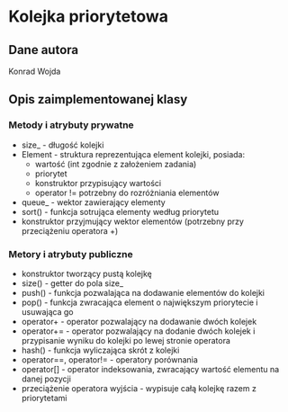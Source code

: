 # Kolejka priorytetowa
## Dane autora
Konrad Wojda
## Opis zaimplementowanej klasy
### Metody i atrybuty prywatne
* size_ - długość kolejki
* Element - struktura reprezentująca element kolejki, posiada:
    * wartość (int zgodnie z założeniem zadania)
    * priorytet
    * konstruktor przypisujący wartości
    * operator != potrzebny do rozróżniania elementów
* queue_ - wektor zawierający elementy
* sort() - funkcja sotrująca elementy według priorytetu
* konstruktor przyjmujący wektor elementów (potrzebny przy przeciążeniu operatora +)
### Metory i atrybuty publiczne
* konstruktor tworzący pustą kolejkę
* size() - getter do pola size_
* push() - funkcja pozwalająca na dodawanie elementów do kolejki
* pop() - funkcja zwracająca element o największym priorytecie i usuwająca go
* operator+ - operator pozwalający na dodawanie dwóch kolejek
* operator+= - operator pozwalający na dodanie dwóch kolejek i przypisanie wyniku do kolejki po lewej stronie operatora
* hash() - funkcja wyliczająca skrót z kolejki
* operator==, operator!= - operatory porównania
* operator[] - operator indeksowania, zwracający wartość elementu na danej pozycji
* przeciążenie operatora wyjścia - wypisuje całą kolejkę razem z priorytetami
